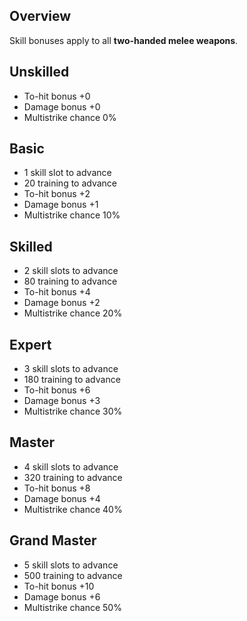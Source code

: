 ## Overview

Skill bonuses apply to all **two-handed melee weapons**.

## Unskilled

 
* To-hit bonus +0
* Damage bonus +0
* Multistrike chance 0%

## Basic

* 1 skill slot to advance
* 20 training to advance
* To-hit bonus +2
* Damage bonus +1
* Multistrike chance 10%

## Skilled

* 2 skill slots to advance
* 80 training to advance
* To-hit bonus +4
* Damage bonus +2
* Multistrike chance 20%

## Expert

* 3 skill slots to advance
* 180 training to advance
* To-hit bonus +6
* Damage bonus +3
* Multistrike chance 30%

## Master

* 4 skill slots to advance
* 320 training to advance
* To-hit bonus +8
* Damage bonus +4
* Multistrike chance 40%

## Grand Master

* 5 skill slots to advance
* 500 training to advance
* To-hit bonus +10
* Damage bonus +6
* Multistrike chance 50%
